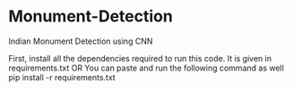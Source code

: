 # Monument-Detection
Indian Monument Detection using CNN

First, install all the dependencies required to run this code. It is given in requirements.txt
OR
You can paste and run the following command as well
pip install -r requirements.txt


